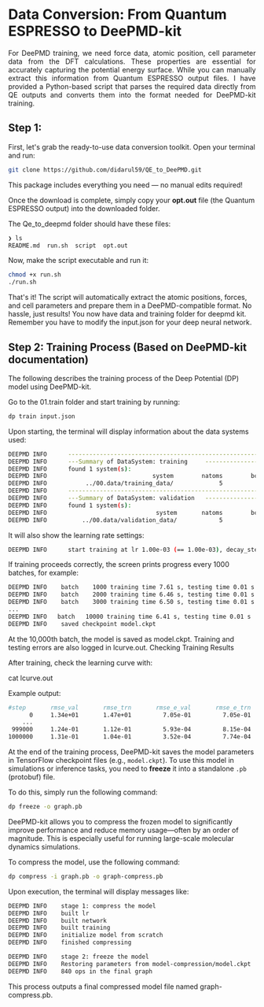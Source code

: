 # Data Conversion: From Quantum ESPRESSO to DeePMD-kit
<p align="justify">
For DeePMD training, we need force data, atomic position, cell parameter data from the DFT calculations. These properties are essential for accurately capturing the potential energy surface. While you can manually extract this information from Quantum ESPRESSO output files. I have provided a Python-based script that parses the required data directly from QE outputs and converts them into the format needed for DeePMD-kit training.
</p>

## Step 1:
First, let's grab the ready-to-use data conversion toolkit. Open your terminal and run:
```bash
git clone https://github.com/didarul59/QE_to_DeePMD.git
```
This package includes everything you need — no manual edits required!

Once the download is complete, simply copy your **opt.out** file (the Quantum ESPRESSO output) into the downloaded folder.

The Qe_to_deepmd folder should have these files:

```bash
❯ ls
README.md  run.sh  script  opt.out

```
Now, make the script executable and run it:
```bash
chmod +x run.sh
./run.sh
```
That's it! The script will automatically extract the atomic positions, forces, and cell parameters and prepare them in a DeePMD-compatible format. No hassle, just results!
You now have data and training folder for deepmd kit. Remember you have to modify the input.json for your deep neural network.

## Step 2: Training Process (Based on DeePMD-kit documentation)

The following describes the training process of the Deep Potential (DP) model using DeePMD-kit.

Go to the 01.train folder and start training by running:

```bash
dp train input.json
```
Upon starting, the terminal will display information about the data systems used:
```bash
DEEPMD INFO      ----------------------------------------------------------------------------------------------------
DEEPMD INFO      ---Summary of DataSystem: training     -------------------------------------------------------------
DEEPMD INFO      found 1 system(s):
DEEPMD INFO                              system        natoms        bch_sz        n_bch          prob        pbc
DEEPMD INFO           ../00.data/training_data/             5             7           22         1.000          T
DEEPMD INFO      -----------------------------------------------------------------------------------------------------
DEEPMD INFO      ---Summary of DataSystem: validation   --------------------------------------------------------------
DEEPMD INFO      found 1 system(s):
DEEPMD INFO                               system       natoms        bch_sz        n_bch          prob        pbc
DEEPMD INFO          ../00.data/validation_data/            5             7            5         1.000          T
```
It will also show the learning rate settings:
```bash
DEEPMD INFO      start training at lr 1.00e-03 (== 1.00e-03), decay_step 5000, decay_rate 0.950006, final lr will be 3.51e-08
```
If training proceeds correctly, the screen prints progress every 1000 batches, for example:
```bash
DEEPMD INFO    batch    1000 training time 7.61 s, testing time 0.01 s
DEEPMD INFO    batch    2000 training time 6.46 s, testing time 0.01 s
DEEPMD INFO    batch    3000 training time 6.50 s, testing time 0.01 s
...
DEEPMD INFO   batch   10000 training time 6.41 s, testing time 0.01 s
DEEPMD INFO    saved checkpoint model.ckpt
```
At the 10,000th batch, the model is saved as model.ckpt. Training and testing errors are also logged in lcurve.out.
Checking Training Results

After training, check the learning curve with:

cat lcurve.out

Example output:
```bash
#step       rmse_val       rmse_trn       rmse_e_val       rmse_e_trn       rmse_f_val       rmse_f_trn           lr
      0     1.34e+01       1.47e+01         7.05e-01         7.05e-01         4.22e-01         4.65e-01     1.00e-03
    ...
 999000     1.24e-01       1.12e-01         5.93e-04         8.15e-04         1.22e-01         1.10e-01      3.7e-08
1000000     1.31e-01       1.04e-01         3.52e-04         7.74e-04         1.29e-01         1.02e-01      3.5e-08
```
At the end of the training process, DeePMD-kit saves the model parameters in TensorFlow checkpoint files (e.g., `model.ckpt`). To use this model in simulations or inference tasks, you need to **freeze** it into a standalone `.pb` (protobuf) file.

To do this, simply run the following command:

```bash
dp freeze -o graph.pb
```

DeePMD-kit allows you to compress the frozen model to significantly improve performance and reduce memory usage—often by an order of magnitude. This is especially useful for running large-scale molecular dynamics simulations.

To compress the model, use the following command:
```bash
dp compress -i graph.pb -o graph-compress.pb
```
Upon execution, the terminal will display messages like:
```bash
DEEPMD INFO    stage 1: compress the model
DEEPMD INFO    built lr
DEEPMD INFO    built network
DEEPMD INFO    built training
DEEPMD INFO    initialize model from scratch
DEEPMD INFO    finished compressing

DEEPMD INFO    stage 2: freeze the model
DEEPMD INFO    Restoring parameters from model-compression/model.ckpt
DEEPMD INFO    840 ops in the final graph
```
This process outputs a final compressed model file named graph-compress.pb.

